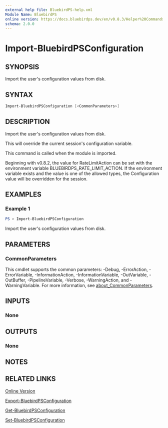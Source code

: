 ```yaml
---
external help file: BluebirdPS-help.xml
Module Name: BluebirdPS
online version: https://docs.bluebirdps.dev/en/v0.8.3/Helper%20Commands/Import-BluebirdPSConfiguration
schema: 2.0.0
---
```


# Import-BluebirdPSConfiguration

## SYNOPSIS

Import the user's configuration values from disk.

## SYNTAX

```powershell
Import-BluebirdPSConfiguration [<CommonParameters>]
```

## DESCRIPTION

Import the user's configuration values from disk.

This will override the current session's configuration variable.

This command is called when the module is imported.

Beginning with v0.8.2, the value for RateLimitAction can be set with the environment variable BLUEBIRDPS_RATE_LIMIT_ACTION.
If the environment variable exists and the value is one of the allowed types, the Configuration value will be overridden for the session.

## EXAMPLES

### Example 1

```powershell
PS > Import-BluebirdPSConfiguration
```

Import the user's configuration values from disk.

## PARAMETERS

### CommonParameters

This cmdlet supports the common parameters: -Debug, -ErrorAction, -ErrorVariable, -InformationAction, -InformationVariable, -OutVariable, -OutBuffer, -PipelineVariable, -Verbose, -WarningAction, and -WarningVariable. For more information, see [about_CommonParameters](http://go.microsoft.com/fwlink/?LinkID=113216).

## INPUTS

### None

## OUTPUTS

### None

## NOTES

## RELATED LINKS

[Online Version](https://docs.bluebirdps.dev/en/v0.8.3/Helper%20Commands/Import-BluebirdPSConfiguration)

[Export-BluebirdPSConfiguration](https://docs.bluebirdps.dev/en/v0.8.3/Helper%20Commands/Export-BluebirdPSConfiguration)

[Get-BluebirdPSConfiguration](https://docs.bluebirdps.dev/en/v0.8.3/Helper%20Commands/Get-BluebirdPSConfiguration)

[Set-BluebirdPSConfiguration](https://docs.bluebirdps.dev/en/v0.8.3/Helper%20Commands/Set-BluebirdPSConfiguration)
